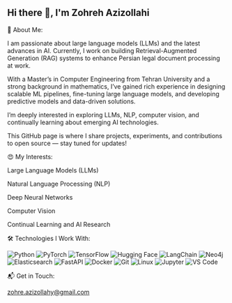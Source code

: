 ## Hi there 👋, I'm Zohreh Azizollahi

🔵 About Me:

I am passionate about large language models (LLMs) and the latest advances in AI. Currently, I work on building Retrieval-Augmented Generation (RAG) systems to enhance Persian legal document processing at work.

With a Master’s in Computer Engineering from Tehran University and a strong background in mathematics, I’ve gained rich experience in designing scalable ML pipelines, fine-tuning large language models, and developing predictive models and data-driven solutions.

I’m deeply interested in exploring LLMs, NLP, computer vision, and continually learning about emerging AI technologies.

This GitHub page is where I share projects, experiments, and contributions to open source — stay tuned for updates!

😍 My Interests:

Large Language Models (LLMs)

Natural Language Processing (NLP)

Deep Neural Networks

Computer Vision

Continual Learning and AI Research

🛠️ Technologies I Work With:


![Python](https://img.icons8.com/color/48/000000/python--v1.png)
![PyTorch](https://img.icons8.com/?size=50&id=O6SWwpPIM0GB&format=png&color=000000) 
![TensorFlow](https://img.icons8.com/color/48/000000/tensorflow.png) 
![Hugging Face](https://img.icons8.com/?size=50&id=sop9ROXku5bb&format=png&color=000000) 
![LangChain](https://img.icons8.com/color/48/000000/chain-link.png) 
![Neo4j](https://img.icons8.com/color/48/000000/graph-database.png) 
![Elasticsearch](https://img.icons8.com/color/48/000000/elasticsearch.png) 
![FastAPI](https://img.icons8.com/color/48/000000/api.png) 
![Docker](https://img.icons8.com/color/48/000000/docker.png) 
![Git](https://img.icons8.com/color/48/000000/git.png) 
![Linux](https://img.icons8.com/color/48/000000/linux.png) 
![Jupyter](https://img.icons8.com/color/48/000000/jupyter.png) 
![VS Code](https://img.icons8.com/?size=50&id=48455&format=png&color=000000)

📬 Get in Touch:

zohre.azizollahy@gmail.com


<!--
**zohreAz/zohreAz** is a ✨ _special_ ✨ repository because its `README.md` (this file) appears on your GitHub profile.

Here are some ideas to get you started:

- 🔭 I’m currently working on ...
- 🌱 I’m currently learning ...
- 👯 I’m looking to collaborate on ...
- 🤔 I’m looking for help with ...
- 💬 Ask me about ...
- 📫 How to reach me: ...
- 😄 Pronouns: ...
- ⚡ Fun fact: ...
-->
